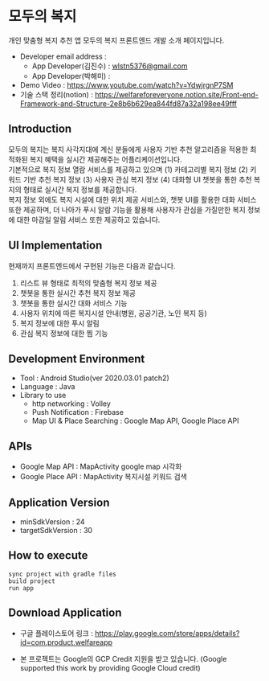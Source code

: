 # 모두의 복지
개인 맞춤형 복지 추천 앱 모두의 복지 프론트엔드 개발 소개 페이지입니다.   <br/>
- Developer email address :
  - App Developer(김진수) : wlstn5376@gmail.com<br/>
  - App Developer(박해미) : 
- Demo Video : https://www.youtube.com/watch?v=YdwjrgnP7SM <br />
- 기술 스택 정리(notion) : https://welfareforeveryone.notion.site/Front-end-Framework-and-Structure-2e8b6b629ea844fd87a32a198ee49fff <br/>

## Introduction

모두의 복지는 복지 사각지대에 계신 분들에게 사용자 기반 추천 알고리즘을 적용한 최적화된 복지 혜택을 실시간 제공해주는 어플리케이션입니다. <br/>
기본적으로 복지 정보 열람 서비스를 제공하고 있으며 (1) 카테고리별 복지 정보 (2) 키워드 기반 추천 복지 정보 (3) 사용자 관심 복지 정보 (4) 대화형 UI 챗봇을 통한 추천 복지의 형태로 실시간 복지 정보를 제공합니다. <br/>
복지 정보 외에도 복지 시설에 대한 위치 제공 서비스와, 챗봇 UI를 활용한 대화 서비스 또한 제공하며, 더 나아가 푸시 알람 기능을 활용해 사용자가 관심을 가질만한 복지 정보에 대한 마감일 알림 서비스 또한 제공하고 있습니다. 

## UI Implementation
현재까지 프론트엔드에서 구현된 기능은 다음과 같습니다.

1. 리스트 뷰 형태로 최적의 맞춤형 복지 정보 제공
2. 챗봇을 통한 실시간 추천 복지 정보 제공 
3. 챗봇을 통한 실시간 대화 서비스 기능 
4. 사용자 위치에 따른 복지시설 안내(병원, 공공기관, 노인 복지 등)
4. 복지 정보에 대한 푸시 알림
5. 관심 복지 정보에 대한 찜 기능

## Development Environment
- Tool : Android Studio(ver 2020.03.01 patch2)
- Language : Java
- Library to use
  - http networking : Volley
  - Push Notification : Firebase
  - Map UI & Place Searching : Google Map API, Google Place API

## APIs
- Google Map API : MapActivity google map 시각화
- Google Place API : MapActivity 복지시설 키워드 검색

## Application Version
- minSdkVersion : 24
- targetSdkVersion : 30

## How to execute
```
sync project with gradle files
build project
run app
```

## Download Application
- 구글 플레이스토어 링크 : https://play.google.com/store/apps/details?id=com.product.welfareapp 

* 본 프로젝트는 Google의 GCP Credit 지원을 받고 있습니다. (Google supported this work by providing Google Cloud credit)